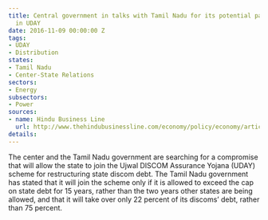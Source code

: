 ```yaml
---
title: Central government in talks with Tamil Nadu for its potential participation
  in UDAY
date: 2016-11-09 00:00:00 Z
tags:
- UDAY
- Distribution
states:
- Tamil Nadu
- Center-State Relations
sectors:
- Energy
subsectors:
- Power
sources:
- name: Hindu Business Line
  url: http://www.thehindubusinessline.com/economy/policy/economy/article9301284.ece
details: 
---
```


The center and the Tamil Nadu government are searching for a compromise that will allow the state to join the Ujwal DISCOM Assurance Yojana (UDAY) scheme for restructuring state discom debt. The Tamil Nadu government has stated that it will join the scheme only if it is allowed to exceed the cap on state debt for 15 years, rather than the two years other states are being allowed, and that it will take over only 22 percent of its discoms’ debt, rather than 75 percent.
